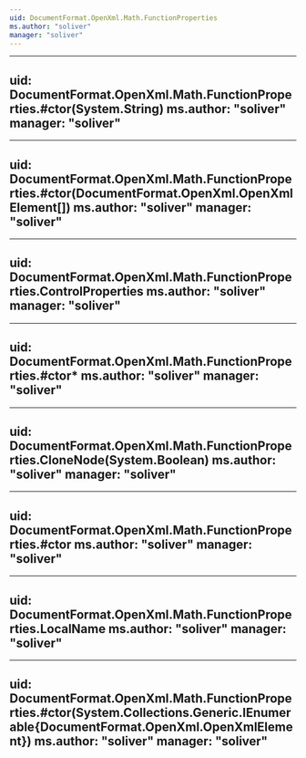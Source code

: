 ```yaml
---
uid: DocumentFormat.OpenXml.Math.FunctionProperties
ms.author: "soliver"
manager: "soliver"
---
```


---
uid: DocumentFormat.OpenXml.Math.FunctionProperties.#ctor(System.String)
ms.author: "soliver"
manager: "soliver"
---

---
uid: DocumentFormat.OpenXml.Math.FunctionProperties.#ctor(DocumentFormat.OpenXml.OpenXmlElement[])
ms.author: "soliver"
manager: "soliver"
---

---
uid: DocumentFormat.OpenXml.Math.FunctionProperties.ControlProperties
ms.author: "soliver"
manager: "soliver"
---

---
uid: DocumentFormat.OpenXml.Math.FunctionProperties.#ctor*
ms.author: "soliver"
manager: "soliver"
---

---
uid: DocumentFormat.OpenXml.Math.FunctionProperties.CloneNode(System.Boolean)
ms.author: "soliver"
manager: "soliver"
---

---
uid: DocumentFormat.OpenXml.Math.FunctionProperties.#ctor
ms.author: "soliver"
manager: "soliver"
---

---
uid: DocumentFormat.OpenXml.Math.FunctionProperties.LocalName
ms.author: "soliver"
manager: "soliver"
---

---
uid: DocumentFormat.OpenXml.Math.FunctionProperties.#ctor(System.Collections.Generic.IEnumerable{DocumentFormat.OpenXml.OpenXmlElement})
ms.author: "soliver"
manager: "soliver"
---

